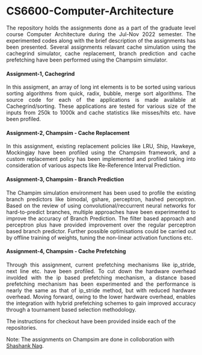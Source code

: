 # CS6600-Computer-Architecture
<p align="justify"> The repository holds the assignments done as a part of the graduate level course Computer Architecture during the Jul-Nov 2022 semester. The experimented 
codes along with the brief description of the assignments has been presented. Several assignments relavant cache simulation using the cachegrind simulator, cache replacement, branch prediction
and cache prefetching have been performed using the Champsim simulator. </p>

#### Assignment-1, Cachegrind 

<p align="justify"> In this assigment, an array of long int elements is to be sorted using various sorting algorithms from quick, radix, bubble,
merge sort algorithms. The source code for each of the applications is made available at Cachegrind/sorting. These applications are tested for various size of the inputs from 250k to 1000k and cache statistics like misses/hits etc. have been profiled. </p>

#### Assignment-2, Champsim - Cache Replacement

<p align="justify"> In this assignment, existing replacement policies like LRU, Ship, Hawkeye, Mockingjay have been profiled using the Champsim framework, and a custom replacement policy has been implemented and profiled taking into consideration of various aspects like Re-Reference Interval Prediction. </p>

#### Assignment-3, Champsim - Branch Prediction

<p align="justify"> The Champim simulation environment has been used to profile the existing branch predictors like bimodal, gshare, perceptron, hashed perceptron. Based on the review of using convolutional/reccurrent neural networks for hard-to-predict branches, multiple 
approaches have been experimented to improve the accuracy of Branch Prediction. The filter based approach and perceptron plus have provided improvement over the regular 
perceptron based branch predictor. Further possible optimisations could be carried out by offline training of weights, tuning the non-linear activation functions etc. </p>

#### Assignment-4, Champsim - Cache Prefetching 

<p align="justify"> Through this assignment, current prefetching mechanisms like ip_stride, next line etc. have been profiled. To cut down the hardware overhead involded with the ip based prefetching mechanism, a distance based prefetching mechanism has been experimented and the performance is nearly the same as that of ip_stride method, but with reduced hardware overhead. Moving forward, owing to the lower hardware overhead, enables the integration with hybrid prefetching schemes to gain improved accuracy through a tournament based selection methodology. </p>

The instructions for checkout have been provided inside each of the repositories. 

Note: The assignments on Champsim are done in colloboration with [Shashank Nag](https://github.com/shashanknag).

